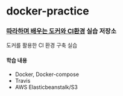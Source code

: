 # docker-practice

### [따라하며 배우는 도커와 CI환경](https://www.inflearn.com/course/%EB%94%B0%EB%9D%BC%ED%95%98%EB%A9%B0-%EB%B0%B0%EC%9A%B0%EB%8A%94-%EB%8F%84%EC%BB%A4-ci#) 실습 저장소

도커를 활용한 CI 환경 구축 실습

#### 학습 내용

* Docker, Docker-compose
* Travis
* AWS Elasticbeanstalk/S3

